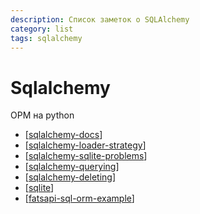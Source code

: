 ```yaml
---
description: Список заметок о SQLAlchemy
category: list
tags: sqlalchemy
---
```

# Sqlalchemy

ОРМ на python

- [[sqlalchemy-docs]]
- [[sqlalchemy-loader-strategy]]
- [[sqlalchemy-sqlite-problems]]
- [[sqlalchemy-querying]]
- [[sqlalchemy-deleting]]
- [[sqlite]]
- [[fatsapi-sql-orm-example]]

[//begin]: # "Autogenerated link references for markdown compatibility"
[sqlalchemy-docs]: ../notes/sqlalchemy-docs "Sqlalchemy документация"
[sqlalchemy-loader-strategy]: ../notes/sqlalchemy-loader-strategy "Sqlalchemy-loader-strategy"
[sqlalchemy-sqlite-problems]: ../notes/sqlalchemy-sqlite-problems "Sqlalchemy-sqlite-problems"
[sqlalchemy-querying]: ../notes/sqlalchemy-querying "Sqlalchgemy querying"
[sqlalchemy-deleting]: ../notes/sqlalchemy-deleting "Sqlalchemy deleting"
[sqlite]: ../notes/sqlite "Sqlite"
[fatsapi-sql-orm-example]: ../notes/fatsapi-sql-orm-example "Fatsapi sql orm example"
[//end]: # "Autogenerated link references"